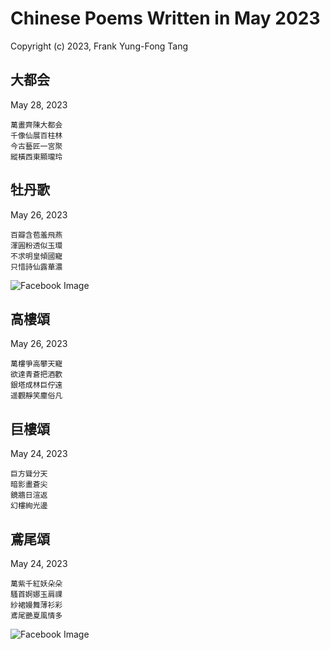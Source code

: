 # Chinese Poems Written in May 2023
Copyright (c) 2023, Frank Yung-Fong Tang


## 大都会
May 28, 2023 

```
萬畫齊陳大都会
千像仙展百柱林
今古藝匠一宮聚
縱橫西東顯瓏玲
```

## 牡丹歌
May 26, 2023 

```
百瓣含苞羞飛燕
渾圓粉透似玉環
不求明皇傾國寵
只惜詩仙露華濃
```
![Facebook Image](https://www.facebook.com/judy.y.huang/posts/pfbid02nkeRXAo8AWV4VV7Kx5usooZbHFdhBpVDKpYsrZaeut2SP66n3YroNN6k8qMtxiBel)
## 高樓頌
May 26, 2023 

```
萬樓爭高攀天寵
欲達青蒼把酒歡
銀塔成林巨佇遠
遥觀靜笑塵俗凡
```
## 巨樓頌
May 24, 2023 

```
巨方聳分天
暗影畫蒼尖
鏡牆日渲返
幻樓絢光邊
```
## 鳶尾頌
May 24, 2023 

```
萬紫千紅妖朵朵
騷首婀娜玉肩祼
紗裙嫚舞薄衫彩
鳶尾艷夏風情多
```
![Facebook Image](https://www.facebook.com/judy.y.huang/posts/pfbid02mk7Kmmu2Py6fwstTU7g8i68f5cRF1erih4DngEmHh1X87ykpw8NNwSpqbVsrLMSKl)


